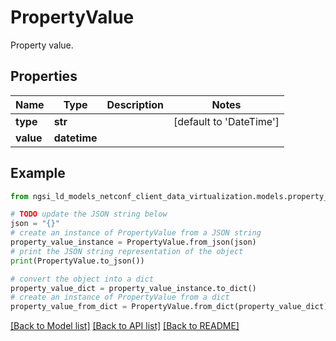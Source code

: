 # PropertyValue

Property value. 

## Properties

Name | Type | Description | Notes
------------ | ------------- | ------------- | -------------
**type** | **str** |  | [default to 'DateTime']
**value** | **datetime** |  | 

## Example

```python
from ngsi_ld_models_netconf_client_data_virtualization.models.property_value import PropertyValue

# TODO update the JSON string below
json = "{}"
# create an instance of PropertyValue from a JSON string
property_value_instance = PropertyValue.from_json(json)
# print the JSON string representation of the object
print(PropertyValue.to_json())

# convert the object into a dict
property_value_dict = property_value_instance.to_dict()
# create an instance of PropertyValue from a dict
property_value_from_dict = PropertyValue.from_dict(property_value_dict)
```
[[Back to Model list]](../README.md#documentation-for-models) [[Back to API list]](../README.md#documentation-for-api-endpoints) [[Back to README]](../README.md)


